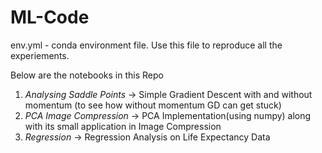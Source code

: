 # ML-Code
env.yml - conda environment file. Use this file to reproduce all the experiements.

Below are the notebooks in this Repo <br/>
1. <i>Analysing Saddle Points</i> -> Simple Gradient Descent with and without momentum (to see how without momentum GD can get stuck)
2. <i>PCA Image Compression</i> -> PCA Implementation(using numpy) along with its small application in Image Compression
3. <i>Regression</i> -> Regression Analysis on Life Expectancy Data
